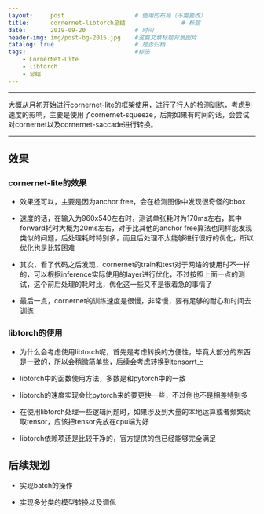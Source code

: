 ```yaml
---
layout:     post   				    # 使用的布局（不需要改）
title:      cornernet-libtorch总结 				# 标题 
date:       2019-09-20 				# 时间
header-img: img/post-bg-2015.jpg 	#这篇文章标题背景图片
catalog: true 						# 是否归档
tags:								#标签
    - CornerNet-Lite
    - libtorch
    - 总结
---
```


---

大概从月初开始进行cornernet-lite的框架使用，进行了行人的检测训练，考虑到速度的影响，主要是使用了cornernet-squeeze，后期如果有时间的话，会尝试对cornernet以及cornernet-saccade进行转换。

---

## 效果

### cornernet-lite的效果

- 效果还可以，主要是因为anchor free，会在检测图像中发现很奇怪的bbox

- 速度的话，在输入为960x540左右时，测试单张耗时为170ms左右，其中forward耗时大概为20ms左右，对于比其他的anchor free算法也同样能发现类似的问题，后处理耗时特别多，而且后处理不太能够进行很好的优化，所以优化也是比较困难

- 其次，看了代码之后发现，cornernet的train和test对于网络的使用时不一样的，可以根据inference实际使用的layer进行优化，不过按照上面一点的测试，这个前后处理的耗时比，优化这一些又不是很着急的事情了

- 最后一点，cornernet的训练速度是很慢，非常慢，要有足够的耐心和时间去训练

### libtorch的使用

- 为什么会考虑使用libtorch呢，首先是考虑转换的方便性，毕竟大部分的东西是一致的，所以会稍微简单些，后续会考虑转换到tensorrt上

- libtorch中的函数使用方法，多数是和pytorch中的一致

- libtorch的速度实现会比pytorch来的要更快一些，不过倒也不是相差特别多

- 在使用libtorch处理一些逻辑问题时，如果涉及到大量的本地运算或者频繁读取tensor，应该把tensor先放在cpu端为好

- libtorch依赖项还是比较干净的，官方提供的包已经能够完全满足

## 后续规划

- 实现batch的操作

- 实现多分类的模型转换以及调优


